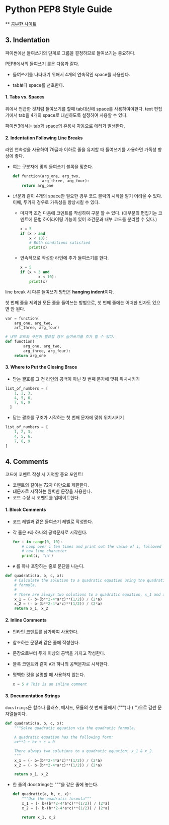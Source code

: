 # Python PEP8 Style Guide

\** [공부한 사이트](https://realpython.com/python-pep8/)



## 3. Indentation

파이썬에선 들여쓰기의 단계로 그룹을 결정하므로 들여쓰기는 중요하다.

PEP8에서의 들여쓰기 룰은 다음과 같다.

- 들여쓰기를 나타내기 위해서 4개의 연속적인 space를 사용한다.

- tab보다 space를 선호한다.

  

#### 1\. Tabs vs. Spaces

위에서 언급한 것처럼 들여쓰기를 할때 tab대신에 space를 사용하여야한다. text 편집기에서 tab을 4개의 space로 대신하도록 설정하여 사용할 수 있다. 

파이썬3에서는 tab과 space의 혼용시 자동으로 에러가 발생한다.



#### 2\. Indentation Following Line Breaks

라인 연속성을 사용하여 79글자 이하로 줄을 유지할 때 들여쓰기를 사용하면 가독성 향상에 좋다.

- 여는 구분자에 맞춰 들여쓰기 블록을 맞춘다.

  ```python
  def function(arg_one, arg_two,
               arg_three, arg_four):
      return arg_one
  ```

- `if`문과 같이 4개의 space만 필요한 경우 코드 블럭의 시작을 알기 어려울 수 있다. 이때, 두가지 경우로 가독성을 향상시킬 수 있다.

  - 마지막 조건 다음에 코멘트를 작성하여 구분 할 수 있다. (대부분의 편집기는 코멘트에 문법 하이라이팅 기능이 있어 조건문과 내부 코드를 분리할 수 있다.)

    ```python
    x = 5
    if (x > and
        x < 10):
        # Both conditions satisfied
        print(x)
    ```

  - 연속적으로 작성한 라인에 추가 들여쓰기를 한다.

    ```python
    x = 5
    if (x > 3 and
       		x < 10):
        print(x)
    ```



line break 시 다른 들여쓰기 방법은 **hanging indent**이다. 

첫 번째 줄을 제외한 모든 줄을 들여쓰는 방법으로, 첫 번째 줄에는 어떠한 인자도 있으면 안 된다.

```python
var = function(
	arg_one, arg_two,
	art_three, arg_four)

# 내부 코드와 구분이 필요할 경우 들여쓰기를 추가 할 수 있다.
def function(
		arg_one, arg_two,
		arg_three, arg_four):
    return arg_one

```



#### 3\. Where to Put the Closing Brace

-  닫는 괄호를 그 전 라인의 공백이 아닌 첫 번째 문자에 맞춰 위치시키기

  ```python
  list_of_numbers = [
      1, 2, 3,
      4, 5, 6,
      7, 8, 9
  	]
  ```

-  닫는 괄호를 구조가 시작하는 첫 번째 문자에 맞춰 위치시키기

  ```python
  list_of_numbers = [
      1, 2, 3,
      4, 5, 6,
      7, 8, 9
  ]
  ```

  



## 4. Comments

코드에 코멘트 작성 시 기억할 중요 포인트!

- 코멘트의 길이는 72자 미만으로 제한한다.
- 대문자로 시작하는 완벽한 문장을 사용한다.
- 코드 수정 시 코멘트를 업데이트한다.



#### 1\. Block Comments

- 코드 레벨과 같은 들여쓰기 레벨로 작성한다.

- 각 줄은 `#`과 하나의 공백문자로 시작한다. 

  ```python
  for i in range(0, 10):
      # Loop over i ten times and print out the value of i, followed by a
      # new line character
      print(i, '\n')
  ```

  

-  `#` 를 하나 포함하는 줄로 문단을 나눈다.

  ```python
  def quadratic(a, b, c, x):
      # Calculate the solution to a quadratic equation using the quadratic
      # formula.
      #
      # There are always two solutions to a quadratic equation, x_1 and x_2.
      x_1 = (- b+(b**2-4*a*c)**(1/2)) / (2*a)
      x_2 = (- b-(b**2-4*a*c)**(1/2)) / (2*a)
      return x_1, x_2
  ```



#### 2\. Inline Comments

- 인라인 코멘트를 삼가하여 사용한다.

- 참조하는 문장과 같은 줄에 작성한다.

- 문장으로부터 두개 이상의 공백을 가지고 작성한다.

- 블록 코멘트와 같이 `#`과 하나의 공백문자로 시작한다.

- 명백한 것을 설명할 때 사용하지 않는다.

  ```python
  x = 5	# This is an inline comment
  ```



#### 3\. Documentation Strings

`docstrings`은 함수나 클래스, 메서드, 모듈의 첫 번째 줄에서 (""")나 (''')으로 감싼 문자열들이다.

```python
def quadratic(a, b, c, x):
    """Solve quadratic equation via the quadratic formula.

    A quadratic equation has the following form:
    ax**2 + bx + c = 0

    There always two solutions to a quadratic equation: x_1 & x_2.
    """
    x_1 = (- b+(b**2-4*a*c)**(1/2)) / (2*a)
    x_2 = (- b-(b**2-4*a*c)**(1/2)) / (2*a)

    return x_1, x_2
```

- 한 줄의 docstrings는 """을 같은 줄에 놓는다.

  ```python
  def quadratic(a, b, c, x):
      """Use the quadratic formula"""
      x_1 = (- b+(b**2-4*a*c)**(1/2)) / (2*a)
      x_2 = (- b-(b**2-4*a*c)**(1/2)) / (2*a)
  
      return x_1, x_2
  ```





